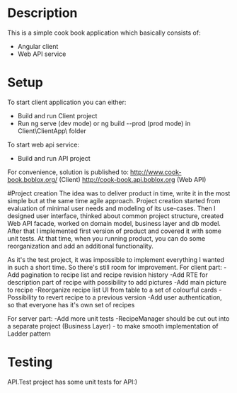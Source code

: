 # Description
This is a simple cook book application which basically consists of:
- Angular client
- Web API service

# Setup
To start client application you can either:
- Build and run Client project
- Run ng serve (dev mode) or ng build --prod (prod mode) in Client\ClientApp\ folder

To start web api service:
- Build and run API project

For convenience, solution is published to:
http://www.cook-book.boblox.org/ (Client)
http://cook-book.api.boblox.org (Web API)

#Project creation
The idea was to deliver product in time, write it in the most simple but at the same time agile approach. Project creation started from evaluation of minimal user needs and modeling of its use-cases. Then I designed user interface, thinked about common project structure, created Web API facade, worked on domain model, business layer and db model. After that I implemented first version of product and covered it with some unit tests. At that time, when you running product, you can do some reorganization and add an additional functionality.

As it's the test project, it was impossible to implement everything I wanted in such a short time. So there's still room for improvement.
For client part:
-Add pagination to recipe list and recipe revision history
-Add RTE for description part of recipe with possibility to add pictures
-Add main picture to recipe
-Reorganize recipe list UI from table to a set of colourful cards
-Possibility to revert recipe to a previous version
-Add user authentication, so that everyone has it's own set of recipes

For server part:
-Add more unit tests
-RecipeManager should be cut out into a separate project (Business Layer) - to make smooth implementation of Ladder pattern

# Testing
API.Test project has some unit tests for API:)